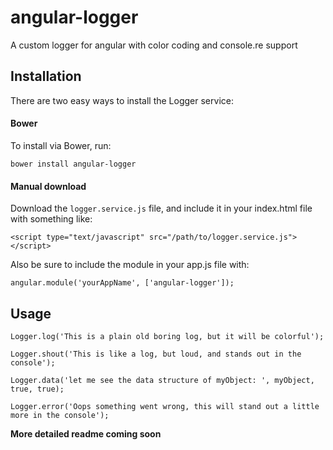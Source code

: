 # angular-logger
A custom logger for angular with color coding and console.re support

## Installation

There are two easy ways to install the Logger service:

#### Bower

To install via Bower, run:

    bower install angular-logger

#### Manual download

Download the `logger.service.js` file, and include it in your index.html file with something like:

    <script type="text/javascript" src="/path/to/logger.service.js"></script>

Also be sure to include the module in your app.js file with:

    angular.module('yourAppName', ['angular-logger']);

## Usage

    Logger.log('This is a plain old boring log, but it will be colorful');

    Logger.shout('This is like a log, but loud, and stands out in the console');

    Logger.data('let me see the data structure of myObject: ', myObject, true, true);

    Logger.error('Oops something went wrong, this will stand out a little more in the console');

**More detailed readme coming soon**
